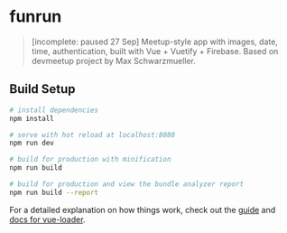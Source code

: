 # funrun

> [incomplete: paused 27 Sep] Meetup-style app with images, date, time, authentication, built with Vue + Vuetify + Firebase. Based on devmeetup project by Max Schwarzmueller.

## Build Setup

``` bash
# install dependencies
npm install

# serve with hot reload at localhost:8080
npm run dev

# build for production with minification
npm run build

# build for production and view the bundle analyzer report
npm run build --report
```

For a detailed explanation on how things work, check out the [guide](http://vuejs-templates.github.io/webpack/) and [docs for vue-loader](http://vuejs.github.io/vue-loader).
